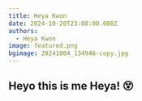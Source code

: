 ```yaml
---
title: Heya Kwon
date: 2024-10-20T23:08:00.000Z
authors:
  - Heya Kwon
image: featured.png
bgimage: 20241004_134946-copy.jpg
---
```

## Heyo this is me Heya! 😵
